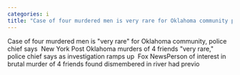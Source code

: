 ```yaml
---
categories: i
title: "Case of four murdered men is very rare for Oklahoma community police chief says  New York Post "
---
```

Case of four murdered men is "very rare" for Oklahoma community, police chief says&nbsp;&nbsp;New York Post Oklahoma murders of 4 friends "very rare," police chief says as investigation ramps up&nbsp;&nbsp;Fox NewsPerson of interest in brutal murder of 4 friends found dismembered in river had previo